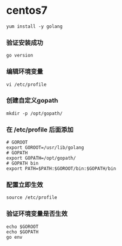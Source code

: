 # centos7

```
yum install -y golang
```

### 验证安装成功
```
go version
```

### 编辑环境变量
```
vi /etc/profile
```

### 创建自定义gopath
```
mkdir -p /opt/gopath/
```

### 在 /etc/profile 后面添加
```
# GOROOT
export GOROOT=/usr/lib/golang
# GOPATH
export GOPATH=/opt/gopath/
# GOPATH bin
export PATH=$PATH:$GOROOT/bin:$GOPATH/bin
```

### 配置立即生效
```
source /etc/profile
```

### 验证环境变量是否生效
```
echo $GOROOT
echo $GOPATH
go env
```
